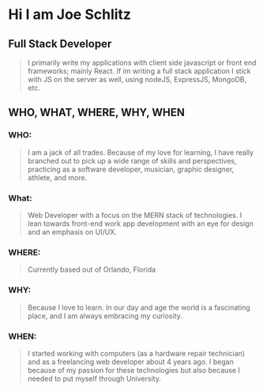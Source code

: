 # Hi I am Joe Schlitz
## Full Stack Developer


> I primarily write my applications with client side javascript or front end frameworks; mainly React. 
> If im writing a full stack application I stick with JS on the server as well, using nodeJS, ExpressJS, MongoDB, etc.

## WHO, WHAT, WHERE, WHY, WHEN

### WHO: 
>I am a jack of all trades. Because of my love for learning, I have really branched out to pick up a wide range of skills and perspectives, practicing as a software developer, musician, graphic designer, athlete, and more.

### What:
> Web Developer with a focus on the MERN stack of technologies. I lean towards front-end work app development with an eye for design and an emphasis on UI/UX.

### WHERE:

> Currently based out of Orlando, Florida

### WHY:
> Because I love to learn. In our day and age the world is a fascinating place, and I am always embracing my curiosity.

### WHEN:
> I started working with computers (as a hardware repair technician) and as a freelancing web developer about 4 years ago. I began because of my passion for these technologies but also because I needed to put myself through University.



